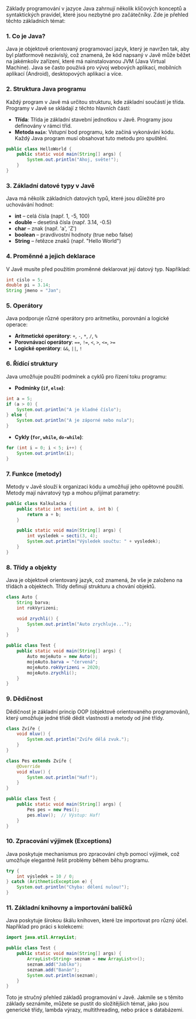 Základy programování v jazyce Java zahrnují několik klíčových konceptů a syntaktických pravidel, které jsou nezbytné pro začátečníky. Zde je přehled těchto základních témat:

### 1. **Co je Java?**
Java je objektově orientovaný programovací jazyk, který je navržen tak, aby byl platformově nezávislý, což znamená, že kód napsaný v Javě může běžet na jakémkoliv zařízení, které má nainstalovanou JVM (Java Virtual Machine). Java se často používá pro vývoj webových aplikací, mobilních aplikací (Android), desktopových aplikací a více.

### 2. **Struktura Java programu**
Každý program v Javě má určitou strukturu, kde základní součástí je třída. Programy v Javě se skládají z těchto hlavních částí:
- **Třída**: Třída je základní stavební jednotkou v Javě. Programy jsou definovány v rámci tříd.
- **Metoda `main`**: Vstupní bod programu, kde začíná vykonávání kódu. Každý Java program musí obsahovat tuto metodu pro spuštění.

```java
public class HelloWorld {
    public static void main(String[] args) {
        System.out.println("Ahoj, světe!");
    }
}
```

### 3. **Základní datové typy v Javě**
Java má několik základních datových typů, které jsou důležité pro uchovávání hodnot:
- **int** – celá čísla (např. 1, -5, 100)
- **double** – desetiná čísla (např. 3.14, -0.5)
- **char** – znak (např. 'a', 'Z')
- **boolean** – pravdivostní hodnoty (true nebo false)
- **String** – řetězce znaků (např. "Hello World")

### 4. **Proměnné a jejich deklarace**
V Javě musíte před použitím proměnné deklarovat její datový typ. Například:
```java
int cislo = 5;
double pi = 3.14;
String jmeno = "Jan";
```

### 5. **Operátory**
Java podporuje různé operátory pro aritmetiku, porovnání a logické operace:
- **Aritmetické operátory**: `+`, `-`, `*`, `/`, `%`
- **Porovnávací operátory**: `==`, `!=`, `<`, `>`, `<=`, `>=`
- **Logické operátory**: `&&`, `||`, `!`

### 6. **Řídící struktury**
Java umožňuje použití podmínek a cyklů pro řízení toku programu:
- **Podmínky (`if`, `else`)**:
```java
int a = 5;
if (a > 0) {
    System.out.println("A je kladné číslo");
} else {
    System.out.println("A je záporné nebo nula");
}
```
- **Cykly (`for`, `while`, `do-while`)**:
```java
for (int i = 0; i < 5; i++) {
    System.out.println(i);
}
```

### 7. **Funkce (metody)**
Metody v Javě slouží k organizaci kódu a umožňují jeho opětovné použití. Metody mají návratový typ a mohou přijímat parametry:
```java
public class Kalkulacka {
    public static int secti(int a, int b) {
        return a + b;
    }

    public static void main(String[] args) {
        int vysledek = secti(3, 4);
        System.out.println("Výsledek součtu: " + vysledek);
    }
}
```

### 8. **Třídy a objekty**
Java je objektově orientovaný jazyk, což znamená, že vše je založeno na třídách a objektech. Třídy definují strukturu a chování objektů.
```java
class Auto {
    String barva;
    int rokVyrizeni;

    void zrychli() {
        System.out.println("Auto zrychluje...");
    }
}

public class Test {
    public static void main(String[] args) {
        Auto mojeAuto = new Auto();
        mojeAuto.barva = "červená";
        mojeAuto.rokVyrizeni = 2020;
        mojeAuto.zrychli();
    }
}
```

### 9. **Dědičnost**
Dědičnost je základní princip OOP (objektově orientovaného programování), který umožňuje jedné třídě dědit vlastnosti a metody od jiné třídy.
```java
class Zvíře {
    void mluv() {
        System.out.println("Zvíře dělá zvuk.");
    }
}

class Pes extends Zvíře {
    @Override
    void mluv() {
        System.out.println("Haf!");
    }
}

public class Test {
    public static void main(String[] args) {
        Pes pes = new Pes();
        pes.mluv();  // Výstup: Haf!
    }
}
```

### 10. **Zpracování výjimek (Exceptions)**
Java poskytuje mechanismus pro zpracování chyb pomocí výjimek, což umožňuje elegantně řešit problémy během běhu programu.
```java
try {
    int výsledek = 10 / 0;
} catch (ArithmeticException e) {
    System.out.println("Chyba: dělení nulou!");
}
```

### 11. **Základní knihovny a importování balíčků**
Java poskytuje širokou škálu knihoven, které lze importovat pro různý účel. Například pro práci s kolekcemi:
```java
import java.util.ArrayList;

public class Test {
    public static void main(String[] args) {
        ArrayList<String> seznam = new ArrayList<>();
        seznam.add("Jablko");
        seznam.add("Banán");
        System.out.println(seznam);
    }
}
```

Toto je stručný přehled základů programování v Javě. Jakmile se s těmito základy seznámíte, můžete se pustit do složitějších témat, jako jsou generické třídy, lambda výrazy, multithreading, nebo práce s databázemi.
